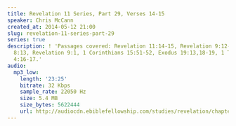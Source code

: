 ```yaml
---
title: Revelation 11 Series, Part 29, Verses 14-15
speaker: Chris McCann
created_at: 2014-05-12 21:00
slug: revelation-11-series-part-29
series: true
description: ! 'Passages covered: Revelation 11:14-15, Revelation 9:12-13, Revelation
  8:13, Revelation 9:1, 1 Corinthians 15:51-52, Exodus 19:13,18-19, 1 Thessalonians
  4:16-17.'
audio:
  mp3_low:
    length: '23:25'
    bitrate: 32 Kbps
    sample_rate: 22050 Hz
    size: 5.4 MB
    size_bytes: 5622444
    url: http://audiocdn.ebiblefellowship.com/studies/revelation/chapter-11/2014.05.12_McCann_-_Revelation_11_Series_Part_29.mp3
---
```

